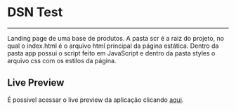 # DSN Test

-------------------------

Landing page de uma base de produtos. 
A pasta scr é a raiz do projeto, no qual o index.html é o arquivo html principal da página estática. Dentro da pasta app possui o script feito em JavaScript e dentro da pasta styles o arquivo css com os estilos da página.

## Live Preview
É possível acessar o live preview da aplicação clicando [aqui](https://lixn-zilmar.herokuapp.com/).
